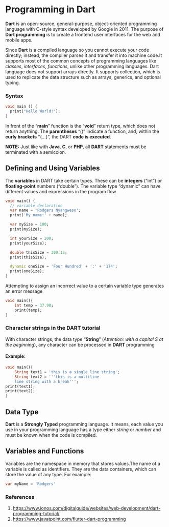 # Programming in Dart
__Dart__ is an open-source, general-purpose, object-oriented programming language with C-style syntax developed by Google in 2011. The purpose of __Dart programming__ is to create a frontend user interfaces for the web and mobile apps.

Since __Dart__ is a compiled language so you cannot execute your code directly; instead, the compiler parses it and transfer it into machine code.It supports most of the common concepts of programming languages like _classes_, _interfaces_, _functions_, unlike other programming languages. Dart language does not support arrays directly. It supports collection, which is used to replicate the data structure such as arrays, generics, and optional typing.

### Syntax
```dart
void main () {
  print("Hello World!"); 
}
```
In front of the “__main__” function is the “__void__” return type, which does not return anything. The __parentheses__ “()” indicate a function, and, within the __curly brackets__ “{…}”, the DART __code is executed__.

__NOTE:__ Just like with __Java__, __C__, or __PHP__, all __DART__ statements must be terminated with a semicolon.


## Defining and Using Variables
The __variables__ in DART take certain types. These can be __integers__ (“int”) or __floating-point__ numbers (“double”). The variable type “dynamic” can have different values and expressions in the program flow

```dart
void main() {
  // variable declaration
  var name = 'Rodgers Nyangweso';
  print('My name:' + name);

  var mySize = 100;
  print(mySize);

  int yourSize = 200;
  print(yourSize);

  double thisSize = 300.12;
  print(thisSize);

  dynamic oneSize = 'Four Hundred' + ':' + '174';
  print(oneSize);
}
```
Attempting to assign an incorrect value to a certain variable type generates an error message
```dart
void main(){
    int temp = 37.98;
    print(temp);
}
```
### Character strings in the DART tutorial
With character strings, the data type “__String__” (_Attention: with a capital S at the beginning_), any character can be processed in __DART__ programming
#### Example:
```dart
void main(){
    String text1 = 'this is a single line string';
    String text2 = '''this is a multiline
	line string with a break''';
print(text1);
print(text2);
}
```


## Data Type
__Dart__ is a __Strongly Typed__ programming language. It means, each value you use in your programming language has a type either _string_ or _number_ and must be known when the code is compiled.

## Variables and Functions
Variables are the namespace in memory that stores values.The name of a variable is called as identifiers. They are the data containers, which can store the value of any type. For example:
```dart
var myName = 'Rodgers'
```

### References
1. https://www.ionos.com/digitalguide/websites/web-development/dart-programming-tutorial/
2. https://www.javatpoint.com/flutter-dart-programming